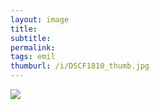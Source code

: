 ```yaml
---
layout: image
title: 
subtitle: 
permalink: 
tags: emil
thumburl: /i/DSCF1810_thumb.jpg
---
```

![]({{site.url}}/i/DSCF1810_thumb.jpg)